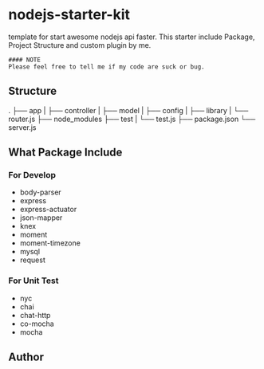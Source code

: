 # nodejs-starter-kit
template for start awesome nodejs api faster. This starter include Package, Project Structure and custom plugin by me.

```
#### NOTE
Please feel free to tell me if my code are suck or bug.
```

## Structure
.
├── app
|   ├── controller
|   ├── model 
|   ├── config
|   ├── library
|   └── router.js
├── node_modules
├── test
|   └── test.js
├── package.json
└── server.js

## What Package Include
### For Develop
- body-parser
- express
- express-actuator
- json-mapper
- knex
- moment
- moment-timezone
- mysql
- request

### For Unit Test
- nyc
- chai
- chat-http
- co-mocha
- mocha

## Author

